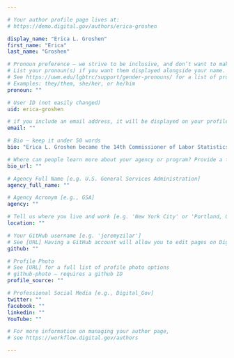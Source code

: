 ```yaml
---

# Your author profile page lives at:
# https://demo.digital.gov/authors/erica-groshen

display_name: "Erica L. Groshen"
first_name: "Erica"
last_name: "Groshen"

# Pronoun preference — we strive to be inclusive, and don’t want to make assumptions on a person’s first name (be it a gender-neutral name, or is one more common in languages other than English). Learn more http://www.MyPronouns.org
# List your pronoun(s) if you want them displayed alongside your name. Leave it blank and we'll use just your name.
# See https://uwm.edu/lgbtrc/support/gender-pronouns/ for a list of pronouns
# Examples: they/them, she/her, or he/him
pronoun: ""

# User ID (not easily changed)
uid: erica-groshen

# if you include an email address, it will be displayed on your profile page
email: ""

# Bio — keep it under 50 words
bio: "Erica L. Groshen became the 14th Commissioner of Labor Statistics in January 2013. Prior to joining BLS, Dr. Groshen was a Vice President in the Research and Statistics Group at the Federal Reserve Bank of New York. Her research has focused on labor markets over the business cycle, regional economics, wage rigidity and dispersion, the male-female wage differential, and the role of employers in labor market outcomes. She also served on advisory boards for BLS and the U.S. Census Bureau. Before joining the Federal Reserve Bank of New York in 1994, Dr. Groshen was a visiting assistant professor of economics at Barnard College at Columbia University and an economist at the Federal Reserve Bank of Cleveland. She was a visiting economist at the Bank for International Settlements in Basel, Switzerland, in 1999–2000. Dr. Groshen earned a Ph.D. in economics from Harvard University and a bachelor’s degree in economics and mathematics from the University of Wisconsin-Madison. Dr. Groshen’s office can be contacted at (202) 691-7800."

# Where can people learn more about your agency or program? Provide a full URL [e.g. 'https://www.example.gov/']
bio_url: ""

# Agency Full Name [e.g. U.S. General Services Administration]
agency_full_name: ""

# Agency Acronym [e.g., GSA]
agency: ""

# Tell us where you live and work [e.g. 'New York City' or 'Portland, OR']
location: ""

# Your GitHub username [e.g. 'jeremyzilar']
# See [URL] Having a GitHub account will allow you to edit pages on DigitalGov. The image used in your GitHub account can also be used to populate your digital.gov profile photo.
github: ""

# Profile Photo
# See [URL] for a full list of profile photo options
# github-photo — requires a github ID
profile_source: ""

# Professional Social Media [e.g., Digital_Gov]
twitter: ""
facebook: ""
linkedin: ""
YouTube: ""

# For more information on managing your author page,
# see https://workflow.digital.gov/authors

---
```


